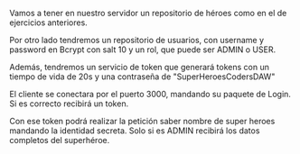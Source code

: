Vamos a tener en nuestro servidor un repositorio de héroes como en el de ejercicios anteriores.

Por otro lado tendremos un repositorio de usuarios, con username y password en Bcrypt con salt 10 y un rol, que puede ser ADMIN o USER.

Además, tendremos un servicio de token que generará tokens con un tiempo de vida de 20s y una contraseña de "SuperHeroesCodersDAW"

El cliente se conectara por el puerto 3000, mandando su paquete de Login. Si es correcto recibirá un token.

Con ese token podrá realizar la petición saber nombre de super heroes mandando la identidad secreta. Solo si es ADMIN recibirá los datos completos del superhéroe.